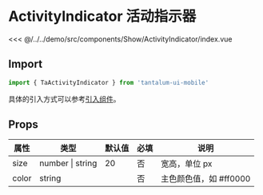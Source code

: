 # ActivityIndicator 活动指示器

<CodeDemo name="ActivityIndicator">

<<< @/../../demo/src/components/Show/ActivityIndicator/index.vue

</CodeDemo>

## Import

```js
import { TaActivityIndicator } from 'tantalum-ui-mobile'
```

具体的引入方式可以参考[引入组件](../guide/import.md)。

## Props

| 属性  | 类型             | 默认值 | 必填 | 说明                   |
| ----- | ---------------- | ------ | ---- | ---------------------- |
| size  | number \| string | 20     | 否   | 宽高，单位 px          |
| color | string           |        | 否   | 主色颜色值，如 #ff0000 |
